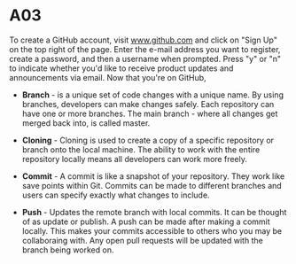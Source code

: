 # A03


To create a GitHub account, visit www.github.com and click on "Sign Up" on the top right of the page. Enter the e-mail address you want to register, create a password, and then a username when prompted. Press "y" or "n" to indicate whether you'd like to receive product updates and announcements via email.
Now that you're on GitHub,


+ **Branch** - is a unique set of code changes with a unique name. By using branches, developers can make changes safely. Each repository can have one or more branches. The main branch - where all changes get merged back into, is called master.

+ **Cloning** - Cloning is used to create a copy of a specific repository or branch onto the local machine. The ability to work with the entire repository locally means all developers can work more freely.
+ **Commit** - A commit is like a snapshot of your repository. They work like save points within Git. Commits can be made to different branches and users can specify exactly what changes to include. 
+ **Push** - Updates the remote branch with local commits. It can be thought of as update or publish. A push can be made after making a commit locally. This makes your commits accessible to others who you may be collaboraing with. Any open pull requests will be updated with the branch being worked on.
